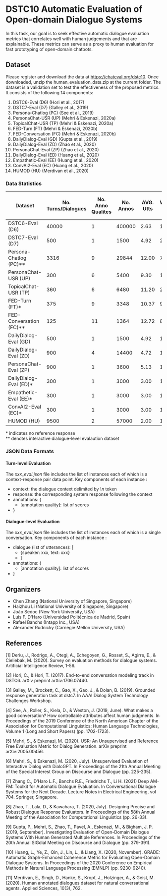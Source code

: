 # DSTC10 Automatic Evaluation of Open-domain Dialogue Systems

In this task, our goal is to seek effective automatic dialogue evaluation metrics that correlates well with human judgements and that are explainable. These metrics can serve as a proxy to human evaluation for fast prototyping of open-domain chatbots.

## Dataset
Please register and download the data at https://chateval.org/dstc10. Once downloaded, unzip the human_evaluation_data.zip at the current folder. The dataset is a validation set to test the effectiveness of the proposed metrics. It consists of the following 14 components:

1. DSTC6-Eval (D6) (Hori et al., 2017)
2. DSTC7-Eval (D7) (Galley et al., 2019)
3. Persona-Chatlog (PC) (See et al., 2019)
4. PersonaChat-USR (UP) (Mehri & Eskenazi, 2020a)
5. TopicalChat-USR (TP) (Mehri & Eskenazi, 2020a)
6. FED-Turn (FT) (Mehri & Eskenazi, 2020b)
7. FED-Conversation (FC) (Mehri & Eskenazi, 2020b)
8. DailyDialog-Eval (GD) (Gupta et al., 2019)
9. DailyDialog-Eval (ZD) (Zhao et al., 2020)
10. PersonaChat-Eval (ZP) (Zhao et al., 2020)
11. DailyDialog-Eval (ED) (Huang et al., 2020)
12. Empathetic-Eval (EE) (Huang et al., 2020)
13. ConvAI2-Eval (EC)  (Huang et al., 2020)
14. HUMOD (HU) (Merdivan et al., 2020)

### Data Statistics

| Dataset                   | No. Turns/Dialogues  | No. Anno Qualites  | No. Annos  | AVG. Utts  | AVG. Words per Utts  |          
|-------------------------- |-------------------   |--------------------|------------|------------|----------------------|
| DSTC6-Eval (D6)           | 40000                |    1               | 400000     | 2.63       | 12.36                |
| DSTC7-Eval (D7)           | 500                  |    1               | 1500       | 4.92       | 20.18                |
| Persona-Chatlog (PC)\*\*  | 3316                 |    9               | 29844      | 12.00      | 7.59                 |
| PersonaChat-USR (UP)      | 300                  |    6               | 5400       | 9.30       | 11.87                |
| TopicalChat-USR (TP)      | 360                  |    6               | 6480       | 11.20      | 23.14                |
| FED-Turn (FT)*            | 375                  |    9               | 3348       | 10.37      | 9.70                 |
| FED-Conversation (FC)\*\* | 125                  |    11              | 1364       | 12.72      | 8.70                 |
| DailyDialog-Eval (GD)     | 500                  |    1               | 1500       | 4.92       | 12.36                |
| DailyDialog-Eval (ZD)     | 900                  |    4               | 14400      | 4.72       | 13.39                |
| PersonaChat-Eval (ZP)     | 900                  |    1               | 3600       | 5.13       | 12.77                |
| DailyDialog-Eval (ED)\*   | 300                  |    1               | 3000       | 3.00       | 12.25                |
| Empathetic-Eval (EE)\*    | 300                  |    1               | 3000       | 3.00       | 14.86                |
| ConvAI2-Eval (EC)*        | 300                  |    1               | 3000       | 3.00       | 11.89                |
| HUMOD (HU)                | 9500                 |    2               | 57000      | 2.00       | 14.51                |

\* indicates no reference response <br />
\*\* denotes interactive dialogue-level evalaution dataset 

### JSON Data Formats

#### Turn-level Evaluation

The *xxx_eval.json* file includes the list of instances each of which is a context-response pair data point.
Key components of each instance :

* context: the dialogue context delimited by *\n* token
* response: the corresponding system response following the context
* annotations: 
  {
    * [annotation quality]: list of scores
 * }
 
#### Dialogue-level Evaluation

The *xxx_eval.json* file includes the list of instances each of which is a single conversation.
Key components of each instance :

* dialogue (list of utterances): 
  [
    * {speaker: xxx, text: xxx}
  * ]
* annotations: 
  {
    * [annotation quality]: list of scores
 * } 


## Organizers
- Chen Zhang (National University of Singapore, Singapore)
- Haizhou Li (National University of Singapore, Singapore)
- João Sedoc (New York University, USA)
- Luis F. D'Haro (Universidad Politécnica de Madrid, Spain)
- Rafael Banchs (Intapp Inc., USA)
- Alexander Rudnicky (Carnegie Mellon University, USA)

## References
  <p>[1] Deriu, J., Rodrigo, A., Otegi, A., Echegoyen, G., Rosset, S., Agirre, E., & Cieliebak, M. (2020). Survey on evaluation methods for dialogue systems. Artificial Intelligence Review, 1-56.</p>
  <p>[2] Hori, C., & Hori, T. (2017). End-to-end conversation modeling track in DSTC6. arXiv preprint arXiv:1706.07440.</p>
  <p>[3] Galley, M., Brockett, C., Gao, X., Gao, J., & Dolan, B. (2019). Grounded response generation task at dstc7. In AAAI Dialog System Technology Challenges Workshop.</p>
  <p>[4] See, A., Roller, S., Kiela, D., & Weston, J. (2019, June). What makes a good conversation? How controllable attributes affect human judgments. In Proceedings of the 2019 Conference of the North American Chapter of the Association for Computational Linguistics: Human Language Technologies, Volume 1 (Long and Short Papers) (pp. 1702-1723).</p>
  <p>[5] Mehri, S., & Eskenazi, M. (2020). USR: An Unsupervised and Reference Free Evaluation Metric for Dialog Generation. arXiv preprint arXiv:2005.00456.</p>
  <p>[6] Mehri, S., & Eskenazi, M. (2020, July). Unsupervised Evaluation of Interactive Dialog with DialoGPT. In Proceedings of the 21th Annual Meeting of the Special Interest Group on Discourse and Dialogue (pp. 225-235).</p>
  <p>[7] Zhang C., D’Haro L.F., Banchs R.E., Friedrichs T., Li H. (2021) Deep AM-FM: Toolkit for Automatic Dialogue Evaluation. In Conversational Dialogue Systems for the Next Decade. Lecture Notes in Electrical Engineering, vol 704. Springer, Singapore.</p>
  <p>[8] Zhao, T., Lala, D., & Kawahara, T. (2020, July). Designing Precise and Robust Dialogue Response Evaluators. In Proceedings of the 58th Annual Meeting of the Association for Computational Linguistics (pp. 26-33).</p>
  <p>[9] Gupta, P., Mehri, S., Zhao, T., Pavel, A., Eskenazi, M., & Bigham, J. P. (2019, September). Investigating Evaluation of Open-Domain Dialogue Systems With Human Generated Multiple References. In Proceedings of the 20th Annual SIGdial Meeting on Discourse and Dialogue (pp. 379-391).</p>
  <p>[10] Huang, L., Ye, Z., Qin, J., Lin, L., & Liang, X. (2020, November). GRADE: Automatic Graph-Enhanced Coherence Metric for Evaluating Open-Domain Dialogue Systems. In Proceedings of the 2020 Conference on Empirical Methods in Natural Language Processing (EMNLP) (pp. 9230-9240).</p>
  <p>[11] Merdivan, E., Singh, D., Hanke, S., Kropf, J., Holzinger, A., & Geist, M. (2020). Human annotated dialogues dataset for natural conversational agents. Applied Sciences, 10(3), 762.</p>
  <p>&nbsp;</p>
